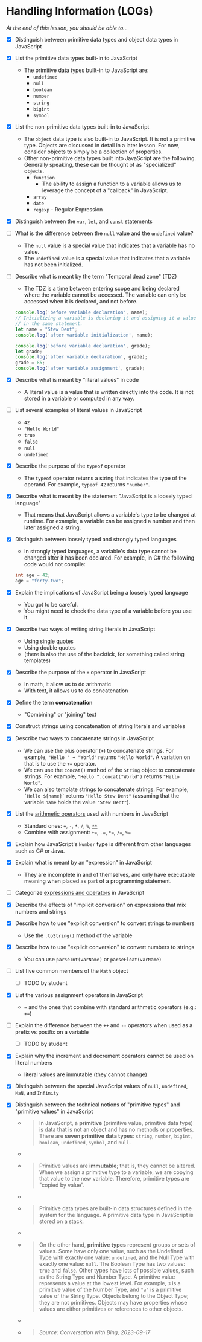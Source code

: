 # Handling Information (LOGs)

*At the end of this lesson, you should be able to...*

- [x] Distinguish between primitive data types and object data types in JavaScript
- [x] List the primitive data types built-in to JavaScript
  - The primitive data types built-in to JavaScript are:
    - `undefined`
    - `null`
    - `boolean`
    - `number`
    - `string`
    - `bigint`
    - `symbol`
- [x] List the non-primitive data types built-in to JavaScript
  - The `object` data type is also built-in to JavaScript. It is not a primitive type. Objects are discussed in detail in a later lesson. For now, consider objects to simply be a collection of properties.
  - Other non-primitive data types built into JavaScript are the following. Generally speaking, these can be thought of as "specialized" objects.
    - `function`
      - The ability to assign a function to a variable allows us to leverage the concept of a "callback" in JavaScript.
    - `array`
    - `date`
    - `regexp` - Regular Expression
- [x] Distinguish between the [`var`](https://developer.mozilla.org/en-US/docs/Web/JavaScript/Reference/Statements/var), [`let`](https://developer.mozilla.org/en-US/docs/Web/JavaScript/Reference/Statements/let), and [`const`](https://developer.mozilla.org/en-US/docs/Web/JavaScript/Reference/Statements/const) statements
- [ ] What is the difference between the `null` value and the `undefined` value?
  - The `null` value is a special value that indicates that a variable has no value.
  - The `undefined` value is a special value that indicates that a variable has not been initialized.
- [ ] Describe what is meant by the term "Temporal dead zone" (TDZ)
  - The TDZ is a time between entering scope and being declared where the variable cannot be accessed. The variable can only be accessed when it is declared, and not before.

  ```js
  console.log('before variable declaration', name);
  // Initializing a variable is declaring it and assigning it a value
  // in the same statement.
  let name = "Stew Dent";
  console.log('after variable initialization', name);

  console.log('before variable declaration', grade);
  let grade;
  console.log('after variable declaration', grade);
  grade = 85;
  console.log('after variable assignment', grade);
  ```

- [x] Describe what is meant by "literal values" in code
  - A literal value is a value that is written directly into the code. It is not stored in a variable or computed in any way.
- [ ] List several examples of literal values in JavaScript
  - `42`
  - `"Hello World"`
  - `true`
  - `false`
  - `null`
  - `undefined`
- [x] Describe the purpose of the `typeof` operator
  - The `typeof` operator returns a string that indicates the type of the operand. For example, `typeof 42` returns `"number"`.
- [x] Describe what is meant by the statement "JavaScript is a loosely typed language"
  - That means that JavaScript allows a variable's type to be changed at runtime. For example, a variable can be assigned a number and then later assigned a string.
- [x] Distinguish between loosely typed and strongly typed languages
  - In strongly typed languages, a variable's data type cannot be changed after it has been declared. For example, in C# the following code would not compile:

  ```cs
  int age = 42;
  age = "forty-two";
  ```

- [x] Explain the implications of JavaScript being a loosely typed language
  - You got to be careful.
  - You might need to check the data type of a variable before you use it.
- [x] Describe two ways of writing string literals in JavaScript
  - Using single quotes
  - Using double quotes
  - (there is also the use of the backtick, for something called string templates)
- [x] Describe the purpose of the `+` operator in JavaScript
  - In math, it allow us to do arithmatic
  - With text, it allows us to do concatenation
- [x] Define the term **concatenation**
  - "Combining" or "joining" text
- [x] Construct strings using concatenation of string literals and variables
- [x] Describe two ways to concatenate strings in JavaScript
  - We can use the plus operator (`+`) to concatenate strings. For example, `"Hello " + "World"` returns `"Hello World"`. A variation on that is to use the `+=` operator.
  - We can use the `concat()` method of the `String` object to concatenate strings. For example, `"Hello ".concat("World")` returns `"Hello World"`.
  - We can also template strings to concatenate strings. For example, `` `Hello ${name}` `` returns `"Hello Stew Dent"` (assuming that the variable `name` holds the value `"Stew Dent"`).
- [x] List the [arithmetic operators](https://developer.mozilla.org/en-US/docs/Web/JavaScript/Reference/Operators#arithmetic_operators) used with numbers in JavaScript
  - Standard ones: `+`, `-`, `*`, `/`, `%`, [`**`](https://developer.mozilla.org/en-US/docs/Web/JavaScript/Reference/Operators/Exponentiation)
  - Combine with assignment: `+=`, `-=`, `*=`, `/=`, `%=`
- [x] Explain how JavaScript's `Number` type is different from other languages such as C# or Java.
- [x] Explain what is meant by an "expression" in JavaScript
  - They are incomplete in and of themselves, and only have executable meaning when placed as part of a programming statement.
- [ ] Categorize [expressions and operators](https://developer.mozilla.org/en-US/docs/Web/JavaScript/Reference/Operators) in JavaScript
- [x] Describe the effects of "implicit conversion" on expressions that mix numbers and strings
- [x] Describe how to use "explicit conversion" to convert strings to numbers
  - Use the `.toString()` method of the variable
- [x] Describe how to use "explicit conversion" to convert numbers to strings
  - You can use `parseInt(varName)` or `parseFloat(varName)`
- [ ] List five common members of the `Math` object
  - [ ] TODO by student
- [x] List the various assignment operators in JavaScript
  - `=` and the ones that combine with standard arithmetic operators (e.g.: `+=`)
- [ ] Explain the difference between the `++` and `--` operators when used as a prefix vs postfix on a variable
  - [ ] TODO by student
- [x] Explain why the increment and decrement operators cannot be used on literal numbers
  - literal values are immutable (they cannot change)
- [x] Distinguish between the special JavaScript values of `null`, `undefined`, `NaN`, and `Infinity`
- [x] Distinguish between the technical notions of "primitive types" and "primitive values" in JavaScript
  - > In JavaScript, a **primitive** (primitive value, primitive data type) is data that is not an object and has no methods or properties. There are **seven primitive data types**: `string`, `number`, `bigint`, `boolean`, `undefined`, `symbol`, and `null`.
  - >
  - > Primitive values are **immutable**; that is, they cannot be altered. When we assign a primitive type to a variable, we are copying that value to the new variable. Therefore, primitive types are "copied by value".
  - >
  - > Primitive data types are built-in data structures defined in the system for the language. A primitive data type in JavaScript is stored on a stack.
  - >
  - > On the other hand, **primitive types** represent groups or sets of values. Some have only one value, such as the Undefined Type with exactly one value: `undefined`, and the Null Type with exactly one value: `null`. The Boolean Type has two values: `true` and `false`. Other types have lots of possible values, such as the String Type and Number Type. A primitive value represents a value at the lowest level. For example, `3` is a primitive value of the Number Type, and `"a"` is a primitive value of the String Type. Objects belong to the Object Type; they are not primitives. Objects may have properties whose values are either primitives or references to other objects.
  - >
  - > *Source: Conversation with Bing, 2023-09-17*


